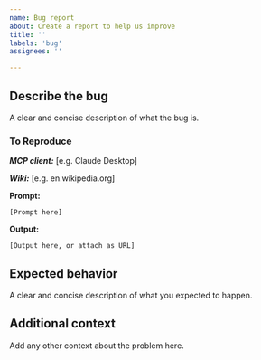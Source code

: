 ```yaml
---
name: Bug report
about: Create a report to help us improve
title: ''
labels: 'bug'
assignees: ''

---
```


## Describe the bug

A clear and concise description of what the bug is.

### To Reproduce

***MCP client:*** [e.g. Claude Desktop]

***Wiki:*** [e.g. en.wikipedia.org]

**Prompt:**
```
[Prompt here]
```

**Output:**
```
[Output here, or attach as URL]
```

## Expected behavior

A clear and concise description of what you expected to happen.

## Additional context

Add any other context about the problem here.